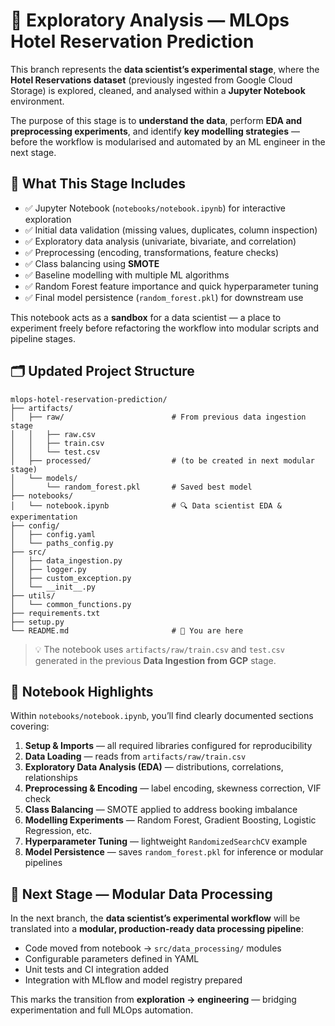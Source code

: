# 🧠 **Exploratory Analysis — MLOps Hotel Reservation Prediction**

This branch represents the **data scientist’s experimental stage**, where the **Hotel Reservations dataset** (previously ingested from Google Cloud Storage) is explored, cleaned, and analysed within a **Jupyter Notebook** environment.

The purpose of this stage is to **understand the data**, perform **EDA and preprocessing experiments**, and identify **key modelling strategies** — before the workflow is modularised and automated by an ML engineer in the next stage.



## 🧾 **What This Stage Includes**

* ✅ Jupyter Notebook (`notebooks/notebook.ipynb`) for interactive exploration
* ✅ Initial data validation (missing values, duplicates, column inspection)
* ✅ Exploratory data analysis (univariate, bivariate, and correlation)
* ✅ Preprocessing (encoding, transformations, feature checks)
* ✅ Class balancing using **SMOTE**
* ✅ Baseline modelling with multiple ML algorithms
* ✅ Random Forest feature importance and quick hyperparameter tuning
* ✅ Final model persistence (`random_forest.pkl`) for downstream use

This notebook acts as a **sandbox** for a data scientist — a place to experiment freely before refactoring the workflow into modular scripts and pipeline stages.



## 🗂️ **Updated Project Structure**

```
mlops-hotel-reservation-prediction/
├── artifacts/
│   ├── raw/                        # From previous data ingestion stage
│   │   ├── raw.csv
│   │   ├── train.csv
│   │   └── test.csv
│   ├── processed/                  # (to be created in next modular stage)
│   └── models/
│       └── random_forest.pkl       # Saved best model
├── notebooks/
│   └── notebook.ipynb              # 🔍 Data scientist EDA & experimentation
├── config/
│   ├── config.yaml
│   └── paths_config.py
├── src/
│   ├── data_ingestion.py
│   ├── logger.py
│   ├── custom_exception.py
│   └── __init__.py
├── utils/
│   └── common_functions.py
├── requirements.txt
├── setup.py
└── README.md                       # 📖 You are here
```

> 💡 The notebook uses `artifacts/raw/train.csv` and `test.csv` generated in the previous **Data Ingestion from GCP** stage.



## 🧩 **Notebook Highlights**

Within `notebooks/notebook.ipynb`, you’ll find clearly documented sections covering:

1. **Setup & Imports** — all required libraries configured for reproducibility
2. **Data Loading** — reads from `artifacts/raw/train.csv`
3. **Exploratory Data Analysis (EDA)** — distributions, correlations, relationships
4. **Preprocessing & Encoding** — label encoding, skewness correction, VIF check
5. **Class Balancing** — SMOTE applied to address booking imbalance
6. **Modelling Experiments** — Random Forest, Gradient Boosting, Logistic Regression, etc.
7. **Hyperparameter Tuning** — lightweight `RandomizedSearchCV` example
8. **Model Persistence** — saves `random_forest.pkl` for inference or modular pipelines



## 🚀 **Next Stage — Modular Data Processing**

In the next branch, the **data scientist’s experimental workflow** will be translated into a **modular, production-ready data processing pipeline**:

* Code moved from notebook → `src/data_processing/` modules
* Configurable parameters defined in YAML
* Unit tests and CI integration added
* Integration with MLflow and model registry prepared

This marks the transition from **exploration → engineering** — bridging experimentation and full MLOps automation.
